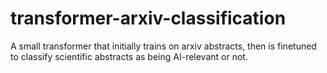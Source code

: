 # transformer-arxiv-classification
A small transformer that initially trains on arxiv abstracts, then is finetuned to classify scientific abstracts as being AI-relevant or not.
